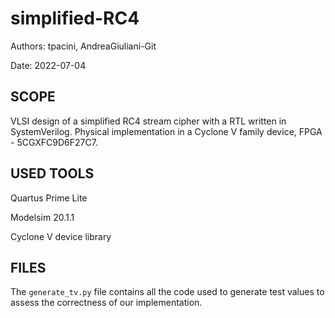 # simplified-RC4

Authors: tpacini, AndreaGiuliani-Git

Date: 2022-07-04


## SCOPE
VLSI design of a simplified RC4 stream cipher with a RTL written in SystemVerilog. Physical implementation in a Cyclone V family device, FPGA - 5CGXFC9D6F27C7.

## USED TOOLS
Quartus Prime Lite

Modelsim 20.1.1

Cyclone V device library

## FILES

The `generate_tv.py` file contains all the code used to generate test values to assess the correctness of our implementation.
